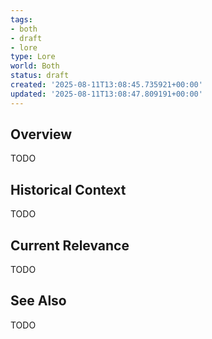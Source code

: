 ```yaml
---
tags:
- both
- draft
- lore
type: Lore
world: Both
status: draft
created: '2025-08-11T13:08:45.735921+00:00'
updated: '2025-08-11T13:08:47.809191+00:00'
---
```



## Overview

TODO
## Historical Context

TODO
## Current Relevance

TODO
## See Also

TODO
